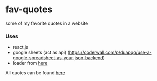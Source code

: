 # fav-quotes
some of my favorite quotes in a website

### Uses
- react.js
- google sheets (act as api) (https://coderwall.com/p/duapqq/use-a-google-spreadsheet-as-your-json-backend)
- loader from [here](https://github.com/josuerojasrojas/react-loading)

All quotes can be found [here](https://docs.google.com/spreadsheets/d/e/2PACX-1vRwlr7sGPVfCeK1FvVgM4S31jAF-DA7I1eODpB2o8EdH0t8bgUjtr5xGaTEmp99n4a2THaCnlDvntVv/pubhtml)
